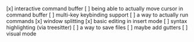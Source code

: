 [x] interactive command buffer
[ ] being able to actually move cursor in command buffer
[ ] multi-key keybinding support
[ ] a way to actually run commands
[x] window splitting
[x] basic editing in insert mode
[ ] syntax highlighting (via treesitter)
[ ] a way to save files
[ ] maybe add gutters
[ ] visual mode
